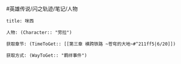 #英雄传说/闪之轨迹/笔记/人物
```ad-note
title: 咪西

人物: (Character:: "劳拉")

获取章节: (TimeToGet:: [[第三章 横跨铁路 ~苍穹的大地~#^211ff5|6/20]])

获取方式: (WayToGet:: "羁绊事件")

```
